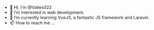 - 👋 Hi, I’m @Valles022
- 👀 I’m interested in web development.
- 🌱 I’m currently learning VueJS, a fantastic JS framework and Laravel.
- 📫 How to reach me ...

<!---
Valles022/Valles022 is a ✨ special ✨ repository because its `README.md` (this file) appears on your GitHub profile.
You can click the Preview link to take a look at your changes.
--->
